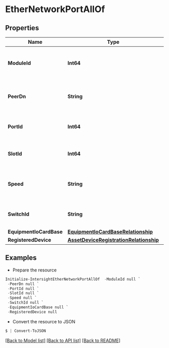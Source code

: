 # EtherNetworkPortAllOf
## Properties

Name | Type | Description | Notes
------------ | ------------- | ------------- | -------------
**ModuleId** | **Int64** | Febric extender identifier for this port. | [optional] 
**PeerDn** | **String** | Peer DN for network host port of fabric extender. | [optional] 
**PortId** | **Int64** | Switch physical port identifier. | [optional] 
**SlotId** | **Int64** | Switch expansion slot module identifier. | [optional] 
**Speed** | **String** | Network Port Speed of IO card or fabric extender. | [optional] [readonly] 
**SwitchId** | **String** | Switch Identifier that is local to a cluster. | [optional] 
**EquipmentIoCardBase** | [**EquipmentIoCardBaseRelationship**](EquipmentIoCardBaseRelationship.md) |  | [optional] 
**RegisteredDevice** | [**AssetDeviceRegistrationRelationship**](AssetDeviceRegistrationRelationship.md) |  | [optional] 

## Examples

- Prepare the resource
```powershell
Initialize-IntersightEtherNetworkPortAllOf  -ModuleId null `
 -PeerDn null `
 -PortId null `
 -SlotId null `
 -Speed null `
 -SwitchId null `
 -EquipmentIoCardBase null `
 -RegisteredDevice null
```

- Convert the resource to JSON
```powershell
$ | Convert-ToJSON
```

[[Back to Model list]](../README.md#documentation-for-models) [[Back to API list]](../README.md#documentation-for-api-endpoints) [[Back to README]](../README.md)

